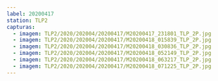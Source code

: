 ```yaml
---
label: 20200417
station: TLP2
capturas:
  - imagem: TLP2/2020/202004/20200417/M20200417_231801_TLP_2P.jpg
  - imagem: TLP2/2020/202004/20200417/M20200418_015839_TLP_2P.jpg
  - imagem: TLP2/2020/202004/20200417/M20200418_030836_TLP_2P.jpg
  - imagem: TLP2/2020/202004/20200417/M20200418_052149_TLP_2P.jpg
  - imagem: TLP2/2020/202004/20200417/M20200418_063217_TLP_2P.jpg
  - imagem: TLP2/2020/202004/20200417/M20200418_071225_TLP_2P.jpg
---
```

